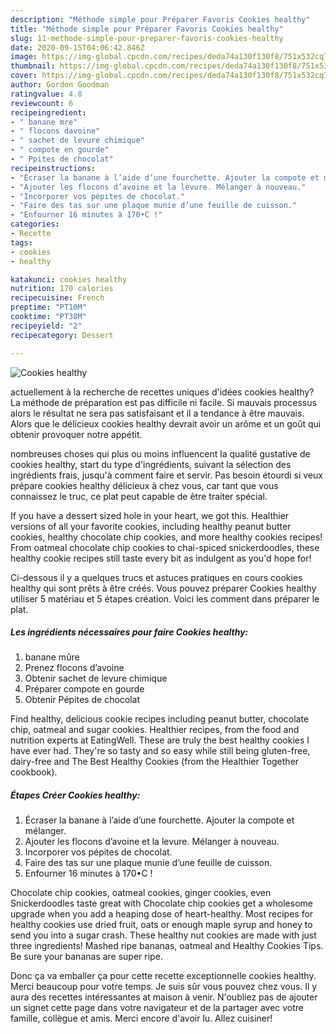 ```yaml
---
description: "Méthode simple pour Préparer Favoris Cookies healthy"
title: "Méthode simple pour Préparer Favoris Cookies healthy"
slug: 11-methode-simple-pour-preparer-favoris-cookies-healthy
date: 2020-09-15T04:06:42.846Z
image: https://img-global.cpcdn.com/recipes/deda74a130f130f8/751x532cq70/cookies-healthy-photo-principale-de-la-recette.jpg
thumbnail: https://img-global.cpcdn.com/recipes/deda74a130f130f8/751x532cq70/cookies-healthy-photo-principale-de-la-recette.jpg
cover: https://img-global.cpcdn.com/recipes/deda74a130f130f8/751x532cq70/cookies-healthy-photo-principale-de-la-recette.jpg
author: Gordon Goodman
ratingvalue: 4.8
reviewcount: 6
recipeingredient:
- " banane mre"
- " flocons davoine"
- " sachet de levure chimique"
- " compote en gourde"
- " Ppites de chocolat"
recipeinstructions:
- "Écraser la banane à l’aide d’une fourchette. Ajouter la compote et mélanger."
- "Ajouter les flocons d’avoine et la levure. Mélanger à nouveau."
- "Incorporer vos pépites de chocolat."
- "Faire des tas sur une plaque munie d’une feuille de cuisson."
- "Enfourner 16 minutes à 170•C !"
categories:
- Recette
tags:
- cookies
- healthy

katakunci: cookies healthy 
nutrition: 170 calories
recipecuisine: French
preptime: "PT10M"
cooktime: "PT38M"
recipeyield: "2"
recipecategory: Dessert

---
```



![Cookies healthy](https://img-global.cpcdn.com/recipes/deda74a130f130f8/751x532cq70/cookies-healthy-photo-principale-de-la-recette.jpg)

actuellement à la recherche de recettes uniques d'idées cookies healthy? La méthode de préparation est pas difficile ni facile. Si mauvais processus alors le résultat ne sera pas satisfaisant et il a tendance à être mauvais. Alors que le délicieux cookies healthy devrait avoir un arôme et un goût qui obtenir provoquer notre appétit.

nombreuses choses qui plus ou moins influencent la qualité gustative de cookies healthy, start du type d'ingrédients, suivant la sélection des ingrédients frais, jusqu'à comment faire et servir. Pas besoin étourdi si veux prépare cookies healthy délicieux à chez vous, car tant que vous connaissez le truc, ce plat peut capable de être traiter spécial.

If you have a dessert sized hole in your heart, we got this. Healthier versions of all your favorite cookies, including healthy peanut butter cookies, healthy chocolate chip cookies, and more healthy cookies recipes! From oatmeal chocolate chip cookies to chai-spiced snickerdoodles, these healthy cookie recipes still taste every bit as indulgent as you&#39;d hope for!


Ci-dessous il y a quelques trucs et astuces pratiques en cours cookies healthy qui sont prêts à être créés. Vous pouvez préparer Cookies healthy utiliser 5 matériau et 5 étapes création. Voici les comment dans préparer le plat.

<!--inarticleads1-->

##### Les ingrédients nécessaires pour faire Cookies healthy:

1.   banane mûre
1. Prenez  flocons d’avoine
1. Obtenir  sachet de levure chimique
1. Préparer  compote en gourde
1. Obtenir  Pépites de chocolat


Find healthy, delicious cookie recipes including peanut butter, chocolate chip, oatmeal and sugar cookies. Healthier recipes, from the food and nutrition experts at EatingWell. These are truly the best healthy cookies I have ever had. They&#39;re so tasty and so easy while still being gluten-free, dairy-free and The Best Healthy Cookies (from the Healthier Together cookbook). 

<!--inarticleads2-->

##### Étapes Créer Cookies healthy:

1. Écraser la banane à l’aide d’une fourchette. Ajouter la compote et mélanger.
1. Ajouter les flocons d’avoine et la levure. Mélanger à nouveau.
1. Incorporer vos pépites de chocolat.
1. Faire des tas sur une plaque munie d’une feuille de cuisson.
1. Enfourner 16 minutes à 170•C !


Chocolate chip cookies, oatmeal cookies, ginger cookies, even Snickerdoodles taste great with Chocolate chip cookies get a wholesome upgrade when you add a heaping dose of heart-healthy. Most recipes for healthy cookies use dried fruit, oats or enough maple syrup and honey to send you into a sugar crash. These healthy nut cookies are made with just three ingredients! Mashed ripe bananas, oatmeal and Healthy Cookies Tips. Be sure your bananas are super ripe. 


Donc ça va emballer ça pour cette recette exceptionnelle cookies healthy. Merci beaucoup pour votre temps. Je suis sûr vous pouvez chez vous. Il y aura des recettes  intéressantes at maison à venir. N'oubliez pas de ajouter un signet cette page dans votre navigateur et de la partager avec votre famille, collègue et amis. Merci encore d'avoir lu. Allez cuisiner!
